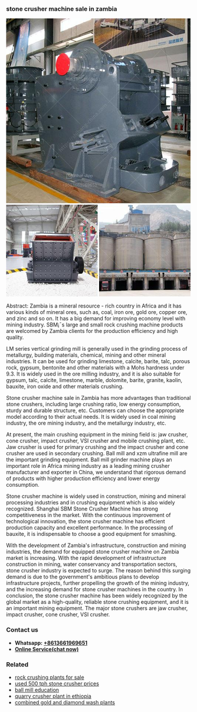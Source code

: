 <h3>stone crusher machine sale in zambia</h3><img src='1704857127.jpg' alt=''><p>Abstract: Zambia is a mineral resource - rich country in Africa and it has various kinds of mineral ores, such as, coal, iron ore, gold ore, copper ore, and zinc and so on. It has a big demand for improving economy level with mining industry. SBM¡¯s large and small rock crushing machine products are welcomed by Zambia clients for the production efficiency and high quality.</p><p>LM series vertical grinding mill is generally used in the grinding process of metallurgy, building materials, chemical, mining and other mineral industries. It can be used for grinding limestone, calcite, barite, talc, porous rock, gypsum, bentonite and other materials with a Mohs hardness under 9.3. It is widely used in the ore milling industry, and it is also suitable for gypsum, talc, calcite, limestone, marble, dolomite, barite, granite, kaolin, bauxite, iron oxide and other materials crushing.</p><p>Stone crusher machine sale in Zambia has more advantages than traditional stone crushers, including large crushing ratio, low energy consumption, sturdy and durable structure, etc. Customers can choose the appropriate model according to their actual needs. It is widely used in coal mining industry, the ore mining industry, and the metallurgy industry, etc.</p><p>At present, the main crushing equipment in the mining field is: jaw crusher, cone crusher, impact crusher, VSI crusher and mobile crushing plant, etc. Jaw crusher is used for primary crushing and the impact crusher and cone crusher are used in secondary crushing. Ball mill and xzm ultrafine mill are the important grinding equipment. Ball mill grinder machine plays an important role in Africa mining industry as a leading mining crusher manufacturer and exporter in China, we understand that rigorous demand of products with higher production efficiency and lower energy consumption.</p><p>Stone crusher machine is widely used in construction, mining and mineral processing industries and in crushing equipment which is also widely recognized. Shanghai SBM Stone Crusher Machine has strong competitiveness in the market. With the continuous improvement of technological innovation, the stone crusher machine has efficient production capacity and excellent performance. In the processing of bauxite, it is indispensable to choose a good equipment for smashing.</p><p>With the development of Zambia's infrastructure, construction and mining industries, the demand for equipped stone crusher machine on Zambia market is increasing. With the rapid development of infrastructure construction in mining, water conservancy and transportation sectors, stone crusher industry is expected to surge. The reason behind this surging demand is due to the government's ambitious plans to develop infrastructure projects, further propelling the growth of the mining industry, and the increasing demand for stone crusher machines in the country. In conclusion, the stone crusher machine has been widely recognized by the global market as a high-quality, reliable stone crushing equipment, and it is an important mining equipment. The major stone crushers are jaw crusher, impact crusher, cone crusher, VSI crusher.</p><h3>Contact us</h3><ul><li><strong>Whatsapp:&nbsp;<a href="https://wa.me/8613661969651">+8613661969651</a></strong></li><li><a href="https://swt.shibang-china.com/?git&amp;zhl&amp;stone crusher machine sale in zambia"><strong>Online Service(chat now)</strong></a></li></ul><h3>Related</h3><ul><li><a href='rock crushing plants for sale.md'>rock crushing plants for sale</a></li><li><a href='used 500 tph stone crusher prices.md'>used 500 tph stone crusher prices</a></li><li><a href='ball mill education.md'>ball mill education</a></li><li><a href='quarry crusher plant in ethiopia.md'>quarry crusher plant in ethiopia</a></li><li><a href='combined gold and diamond wash plants.md'>combined gold and diamond wash plants</a></li></ul>